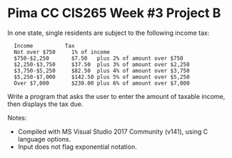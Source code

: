 # Pima CC CIS265 Week #3 Project B

In one state, single residents are subject to the following income tax:
```text
  Income          Tax
  Not over $750		1% of income
  $750-$2,250		$7.50	plus 2% of amount over $750
  $2,250-$3,750		$37.50	plus 3% of amount over $2,250
  $3,750-$5,250		$82.50	plus 4% of amount over $3,750
  $5,250-$7,000		$142.50	plus 5% of amount over $5,250
  Over $7,000		$230.00	plus 6% of amount over $7,000
```
Write a program that asks the user to enter the amount of taxable income, then displays the tax due.

Notes:
* Compiled with MS Visual Studio 2017 Community (v141), using C language options.
* Input does not flag exponential notation.
